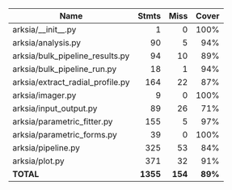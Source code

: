 | Name                               |    Stmts |     Miss |   Cover |
|----------------------------------- | -------: | -------: | ------: |
| arksia/\_\_init\_\_.py             |        1 |        0 |    100% |
| arksia/analysis.py                 |       90 |        5 |     94% |
| arksia/bulk\_pipeline\_results.py  |       94 |       10 |     89% |
| arksia/bulk\_pipeline\_run.py      |       18 |        1 |     94% |
| arksia/extract\_radial\_profile.py |      164 |       22 |     87% |
| arksia/imager.py                   |        9 |        0 |    100% |
| arksia/input\_output.py            |       89 |       26 |     71% |
| arksia/parametric\_fitter.py       |      155 |        5 |     97% |
| arksia/parametric\_forms.py        |       39 |        0 |    100% |
| arksia/pipeline.py                 |      325 |       53 |     84% |
| arksia/plot.py                     |      371 |       32 |     91% |
|                          **TOTAL** | **1355** |  **154** | **89%** |
